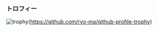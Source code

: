 

### トロフィー
![trophy](https://github-profile-trophy.vercel.app/?username=halt0413&theme=onedark)(https://github.com/ryo-ma/github-profile-trophy)

